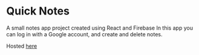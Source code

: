# Quick Notes

A small notes app project created using React and Firebase
In this app you can log in with a Google account, and create and delete notes.

Hosted [here](https://quick-notes-f1608.web.app)
